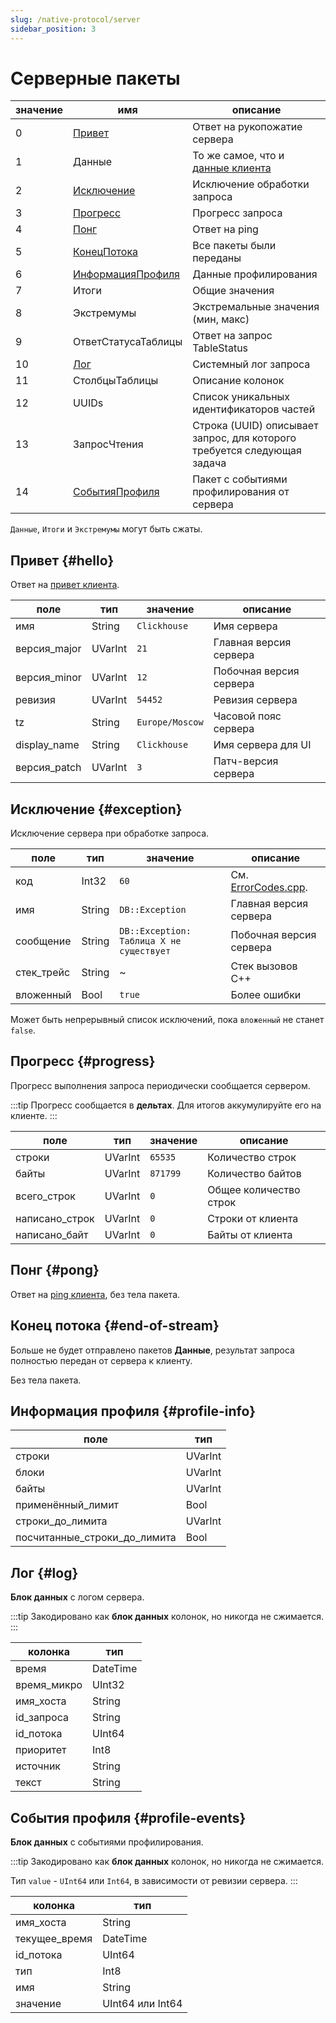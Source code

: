 ```yaml
---
slug: /native-protocol/server
sidebar_position: 3
---
```



# Серверные пакеты

| значение | имя                              | описание                                                      |
|----------|----------------------------------|--------------------------------------------------------------|
| 0        | [Привет](#hello)                 | Ответ на рукопожатие сервера                               |
| 1        | Данные                           | То же самое, что и [данные клиента](./client.md#data)          |
| 2        | [Исключение](#exception)         | Исключение обработки запроса                                |
| 3        | [Прогресс](#progress)            | Прогресс запроса                                            |
| 4        | [Понг](#pong)                    | Ответ на ping                                              |
| 5        | [КонецПотока](#end-of-stream)    | Все пакеты были переданы                                    |
| 6        | [ИнформацияПрофиля](#profile-info) | Данные профилирования                                       |
| 7        | Итоги                            | Общие значения                                             |
| 8        | Экстремумы                       | Экстремальные значения (мин, макс)                         |
| 9        | ОтветСтатусаТаблицы             | Ответ на запрос TableStatus                                 |
| 10       | [Лог](#log)                      | Системный лог запроса                                      |
| 11       | СтолбцыТаблицы                   | Описание колонок                                           |
| 12       | UUIDs                            | Список уникальных идентификаторов частей                    |
| 13       | ЗапросЧтения                    | Строка (UUID) описывает запрос, для которого требуется следующая задача |
| 14       | [СобытияПрофиля](#profile-events) | Пакет с событиями профилирования от сервера               |

`Данные`, `Итоги` и `Экстремумы` могут быть сжаты.

## Привет {#hello}

Ответ на [привет клиента](./client.md#hello).

| поле          | тип     | значение          | описание            |
|---------------|---------|-------------------|---------------------|
| имя           | String  | `Clickhouse`      | Имя сервера         |
| версия_major  | UVarInt | `21`              | Главная версия сервера |
| версия_minor  | UVarInt | `12`              | Побочная версия сервера |
| ревизия       | UVarInt | `54452`           | Ревизия сервера     |
| tz            | String  | `Europe/Moscow`   | Часовой пояс сервера |
| display_name  | String  | `Clickhouse`      | Имя сервера для UI  |
| версия_patch  | UVarInt | `3`               | Патч-версия сервера |

## Исключение {#exception}

Исключение сервера при обработке запроса.

| поле         | тип    | значение                                | описание                      |
|--------------|--------|-----------------------------------------|-------------------------------|
| код          | Int32  | `60`                                    | См. [ErrorCodes.cpp][codes]. |
| имя          | String | `DB::Exception`                         | Главная версия сервера       |
| сообщение    | String | `DB::Exception: Таблица X не существует` | Побочная версия сервера       |
| стек_трейс   | String | ~                                       | Стек вызовов C++             |
| вложенный    | Bool   | `true`                                  | Более ошибки                 |

Может быть непрерывный список исключений, пока `вложенный` не станет `false`.

[codes]: https://clickhouse.com/codebrowser/ClickHouse/src/Common/ErrorCodes.cpp.html "Список кодов ошибок"

## Прогресс {#progress}

Прогресс выполнения запроса периодически сообщается сервером.

:::tip
Прогресс сообщается в **дельтах**. Для итогов аккумулируйте его на клиенте.
:::

| поле        | тип     | значение   | описание                |
|-------------|---------|------------|-------------------------|
| строки      | UVarInt | `65535`    | Количество строк        |
| байты       | UVarInt | `871799`   | Количество байтов       |
| всего_строк | UVarInt | `0`        | Общее количество строк   |
| написано_строк | UVarInt | `0`     | Строки от клиента       |
| написано_байт | UVarInt | `0`      | Байты от клиента        |

## Понг {#pong}

Ответ на [ping клиента](./client.md#ping), без тела пакета.

## Конец потока {#end-of-stream}

Больше не будет отправлено пакетов **Данные**, результат запроса полностью передан от сервера к клиенту.

Без тела пакета.

## Информация профиля {#profile-info}

| поле                        | тип     |
|-----------------------------|---------|
| строки                      | UVarInt |
| блоки                       | UVarInt |
| байты                       | UVarInt |
| применённый_лимит          | Bool    |
| строки_до_лимита           | UVarInt |
| посчитанные_строки_до_лимита | Bool   |

## Лог {#log}

**Блок данных** с логом сервера.

:::tip
Закодировано как **блок данных** колонок, но никогда не сжимается.
:::

| колонка    | тип      |
|------------|----------|
| время      | DateTime |
| время_микро | UInt32   |
| имя_хоста  | String   |
| id_запроса | String   |
| id_потока  | UInt64   |
| приоритет  | Int8     |
| источник    | String   |
| текст      | String   |

## События профиля {#profile-events}

**Блок данных** с событиями профилирования.

:::tip
Закодировано как **блок данных** колонок, но никогда не сжимается.

Тип `value` - `UInt64` или `Int64`, в зависимости от ревизии сервера.
:::

| колонка      | тип              |
|--------------|------------------|
| имя_хоста    | String           |
| текущее_время | DateTime        |
| id_потока    | UInt64           |
| тип          | Int8             |
| имя          | String           |
| значение     | UInt64 или Int64 |
